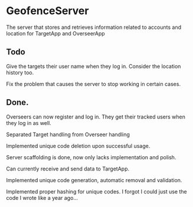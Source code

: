 # GeofenceServer
The server that stores and retrieves information related to accounts and location for TargetApp and OverseerApp

## Todo

Give the targets their user name when they log in. Consider the location history too.

Fix the problem that causes the server to stop working in certain cases.

## Done.

Overseers can now register and log in. They get their tracked users when they log in as well.

Separated Target handling from Overseer handling

Implemented unique code deletion upon successful usage.

Server scaffolding is done, now only lacks implementation and polish.

Can currently receive and send data to TargetApp.

Implemented unique code generation, automatic removal and validation.

Implemented proper hashing for unique codes. I forgot I could just use the code I wrote like a year ago...